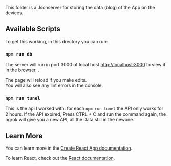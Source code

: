 This folder is a Jsonserver for storing the data (blog) of the App on the devices.

## Available Scripts

To get this working, in this drectory you can run:

### `npm run db`

The server will run in port 3000 of local host [http://localhost:3000](http://localhost:3000) to view it in the browser. .<br />


The page will reload if you make edits.<br />
You will also see any lint errors in the console.

### `npm run tunel`

This is the api I worked with. for each `npm run tunel` the API only works for 2 hours. If the API expired, Press CTRL + C and run the command again, the ngrok will give you a new API, all the Data still in the newone.


## Learn More

You can learn more in the [Create React App documentation](https://facebook.github.io/create-react-app/docs/getting-started).

To learn React, check out the [React documentation](https://reactjs.org/).
